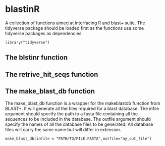 # **blastinR**
A collection of functions aimed at interfacing R and blast+ suite.
The tidyverse package should be loaded first as the functions use some tidyverse packages 
as dependencies 

```{r libs, eval=FALSE}
library("tidyverse")
```


## **The blstinr function**

## **The retrive_hit_seqs function**

## **The make_blast_db function**

The make_blast_db function is a wrapper for the makeblastdb function from BLAST+.
It will generate all the files required for a blast database. 
The infile argument should specify the path to a fasta file containing all the sequences to
be included in the database. The outfile argument should specify the names of all the
database files to be generated. All database files will carry the same name but will differ
in extension. 

```{r mdb, eval=FALSE}
make_blast_db(infile = "PATH/TO/FILE.FASTA",outfile="my_out_file")
```

